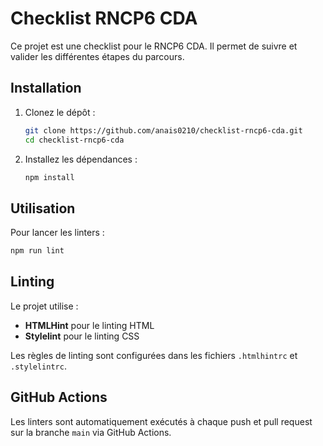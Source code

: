 # Checklist RNCP6 CDA

Ce projet est une checklist pour le RNCP6 CDA. Il permet de suivre et valider les différentes étapes du parcours.

## Installation

1. Clonez le dépôt :
   ```bash
   git clone https://github.com/anais0210/checklist-rncp6-cda.git
   cd checklist-rncp6-cda
   ```

2. Installez les dépendances :
   ```bash
   npm install
   ```

## Utilisation

Pour lancer les linters :
```bash
npm run lint
```

## Linting

Le projet utilise :
- **HTMLHint** pour le linting HTML
- **Stylelint** pour le linting CSS

Les règles de linting sont configurées dans les fichiers `.htmlhintrc` et `.stylelintrc`.

## GitHub Actions

Les linters sont automatiquement exécutés à chaque push et pull request sur la branche `main` via GitHub Actions.
